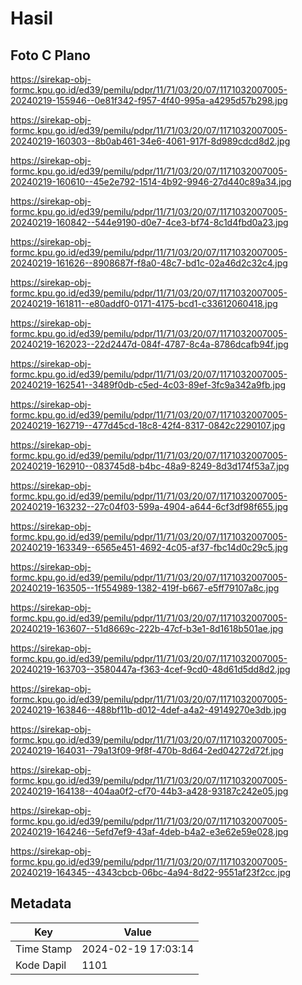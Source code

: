 # Hasil

## Foto C Plano

https://sirekap-obj-formc.kpu.go.id/ed39/pemilu/pdpr/11/71/03/20/07/1171032007005-20240219-155946--0e81f342-f957-4f40-995a-a4295d57b298.jpg

https://sirekap-obj-formc.kpu.go.id/ed39/pemilu/pdpr/11/71/03/20/07/1171032007005-20240219-160303--8b0ab461-34e6-4061-917f-8d989cdcd8d2.jpg

https://sirekap-obj-formc.kpu.go.id/ed39/pemilu/pdpr/11/71/03/20/07/1171032007005-20240219-160610--45e2e792-1514-4b92-9946-27d440c89a34.jpg

https://sirekap-obj-formc.kpu.go.id/ed39/pemilu/pdpr/11/71/03/20/07/1171032007005-20240219-160842--544e9190-d0e7-4ce3-bf74-8c1d4fbd0a23.jpg

https://sirekap-obj-formc.kpu.go.id/ed39/pemilu/pdpr/11/71/03/20/07/1171032007005-20240219-161626--8908687f-f8a0-48c7-bd1c-02a46d2c32c4.jpg

https://sirekap-obj-formc.kpu.go.id/ed39/pemilu/pdpr/11/71/03/20/07/1171032007005-20240219-161811--e80addf0-0171-4175-bcd1-c33612060418.jpg

https://sirekap-obj-formc.kpu.go.id/ed39/pemilu/pdpr/11/71/03/20/07/1171032007005-20240219-162023--22d2447d-084f-4787-8c4a-8786dcafb94f.jpg

https://sirekap-obj-formc.kpu.go.id/ed39/pemilu/pdpr/11/71/03/20/07/1171032007005-20240219-162541--3489f0db-c5ed-4c03-89ef-3fc9a342a9fb.jpg

https://sirekap-obj-formc.kpu.go.id/ed39/pemilu/pdpr/11/71/03/20/07/1171032007005-20240219-162719--477d45cd-18c8-42f4-8317-0842c2290107.jpg

https://sirekap-obj-formc.kpu.go.id/ed39/pemilu/pdpr/11/71/03/20/07/1171032007005-20240219-162910--083745d8-b4bc-48a9-8249-8d3d174f53a7.jpg

https://sirekap-obj-formc.kpu.go.id/ed39/pemilu/pdpr/11/71/03/20/07/1171032007005-20240219-163232--27c04f03-599a-4904-a644-6cf3df98f655.jpg

https://sirekap-obj-formc.kpu.go.id/ed39/pemilu/pdpr/11/71/03/20/07/1171032007005-20240219-163349--6565e451-4692-4c05-af37-fbc14d0c29c5.jpg

https://sirekap-obj-formc.kpu.go.id/ed39/pemilu/pdpr/11/71/03/20/07/1171032007005-20240219-163505--1f554989-1382-419f-b667-e5ff79107a8c.jpg

https://sirekap-obj-formc.kpu.go.id/ed39/pemilu/pdpr/11/71/03/20/07/1171032007005-20240219-163607--51d8669c-222b-47cf-b3e1-8d1618b501ae.jpg

https://sirekap-obj-formc.kpu.go.id/ed39/pemilu/pdpr/11/71/03/20/07/1171032007005-20240219-163703--3580447a-f363-4cef-9cd0-48d61d5dd8d2.jpg

https://sirekap-obj-formc.kpu.go.id/ed39/pemilu/pdpr/11/71/03/20/07/1171032007005-20240219-163846--488bf11b-d012-4def-a4a2-49149270e3db.jpg

https://sirekap-obj-formc.kpu.go.id/ed39/pemilu/pdpr/11/71/03/20/07/1171032007005-20240219-164031--79a13f09-9f8f-470b-8d64-2ed04272d72f.jpg

https://sirekap-obj-formc.kpu.go.id/ed39/pemilu/pdpr/11/71/03/20/07/1171032007005-20240219-164138--404aa0f2-cf70-44b3-a428-93187c242e05.jpg

https://sirekap-obj-formc.kpu.go.id/ed39/pemilu/pdpr/11/71/03/20/07/1171032007005-20240219-164246--5efd7ef9-43af-4deb-b4a2-e3e62e59e028.jpg

https://sirekap-obj-formc.kpu.go.id/ed39/pemilu/pdpr/11/71/03/20/07/1171032007005-20240219-164345--4343cbcb-06bc-4a94-8d22-9551af23f2cc.jpg


## Metadata

| Key        | Value               |
| ---------- | ------------------- |
| Time Stamp | 2024-02-19 17:03:14 |
| Kode Dapil | 1101                |



